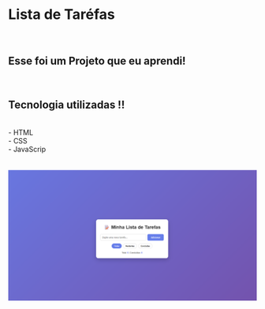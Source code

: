 <h1> Lista de Taréfas </h1>
<br>
<h2> Esse  foi um Projeto que eu aprendi! </h2>
<br>
<h2> Tecnologia utilizadas !! </h2>
<br>
- HTML
<br>
- CSS
<br>
- JavaScrip
<br>
<br>
<br>
<img src="https://github.com/Jymas/projetos-01/blob/main/lista-de-tarefas/imagem.png?raw=true"/>
